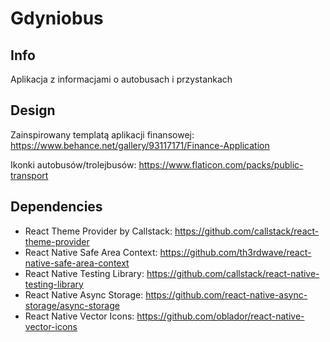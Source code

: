 # Gdyniobus

## Info

Aplikacja z informacjami o autobusach i przystankach

## Design

Zainspirowany templatą aplikacji finansowej: https://www.behance.net/gallery/93117171/Finance-Application

Ikonki autobusów/trolejbusów: https://www.flaticon.com/packs/public-transport

## Dependencies
- React Theme Provider by Callstack: https://github.com/callstack/react-theme-provider
- React Native Safe Area Context: https://github.com/th3rdwave/react-native-safe-area-context
- React Native Testing Library: https://github.com/callstack/react-native-testing-library
- React Native Async Storage: https://github.com/react-native-async-storage/async-storage
- React Native Vector Icons: https://github.com/oblador/react-native-vector-icons